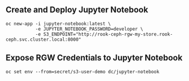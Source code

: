 ## Create and Deploy Jupyter Notebook
```
oc new-app -i jupyter-notebook:latest \
           -e JUPYTER_NOTEBOOK_PASSWORD=developer \
           -e S3_ENDPOINT="http://rook-ceph-rgw-my-store.rook-ceph.svc.cluster.local:8000"
```

## Expose RGW Credentials to Jupyter Notebook
```
oc set env --from=secret/s3-user-demo dc/jupyter-notebook
```
